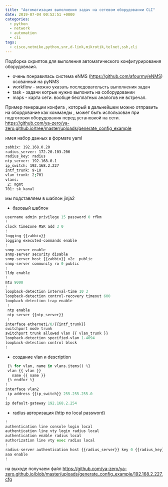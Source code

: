 ```yaml
---
title: "Автоматизация выполнения задач на сетевом оборудовании CLI"
date: 2019-07-04 00:52:51 +0000
categories:
  - python
  - network
  - automation
  - cli
tags:
  - cisco,netmiko,python,snr,d-link,mikrotik,telnet,ssh,cli
---
```



Подборка скриптов для выполения автоматического конфигурирования оборудовнаия.

- очень понравилась система eNMS (https://github.com/afourmy/eNMS) осованный на pyNMS 
 - workflow - можно указать последовательсть выполнения задач
 - task - задачи котрые нужно выпонить на соборудовании
 - maps - карта сети. вообще бесплатных аналогов не встречал. 


Пример   генерации  конфига , который в дальнейшем можно отправить на обордование как комманды , 
может быть использован при подготовки оборудования перед установкой на сети.
https://github.com/ya-zero/ya-zero.github.io/tree/master/uploads/generate_config_example

имея набор данных в формате yaml
```sh
zabbix: 192.168.0.20
radius_server: 172.20.103.206
radius_key: radius
ntp_server: 192.168.0.1
ip_switch: 192.168.2.227
intf_trunk: 9-10
vlan_trunk: 2;701
vlans:
 2: mgmt
701: sk_kanal
```
мы подставляем в шаблон jinja2
 - базовый шаблон 
```python
username admin privilege 15 password 0 rfkm
!
clock timezone MSK add 3 0
!
logging {{zabbix}}
logging executed-commands enable
!
snmp-server enable
snmp-server security disable
snmp-server host {{zabbix}} v2c  public
snmp-server community ro 0 public
!
lldp enable
!
mtu 9000
!
loopback-detection interval-time 10 3
loopback-detection control-recovery timeout 600
loopback-detection trap enable
 !
 ntp enable
 ntp server {{ntp_server}}
 !
interface ethernet1/0/{{intf_trunk}}
switchport mode trunk
switchport trunk allowed vlan {{ vlan_trunk }}
loopback-detection specified-vlan 1-4094
loopback-detection control block
!
```

 - создание vlan и description
```python
 {% for vlan, name in vlans.items() %}
 vlan {{ vlan }}
   name {{ name }}
 {% endfor %}
!
interface vlan2
 ip address {{ip_switch}} 255.255.255.0
!
ip default-gateway 192.168.2.254
```

 - radius авторизация (http по local password)
```python
!
authentication line console login local
authentication line vty login radius local
authentication enable radius local
authorization line vty exec radius local
!
radius-server authentication host {{radius_server}} key 0 {{radius_key}}
aaa enable
!
```

на выходе получаем файл https://github.com/ya-zero/ya-zero.github.io/blob/master/uploads/generate_config_example/192.168.2.227.cfg
 

